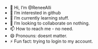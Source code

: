 - 👋 Hi, I’m @ReneeAlli
- 👀 I’m interested in github
- 🌱 I’m currently learning stuff.
- 💞️ I’m looking to collaborate on nothing.
- 📫 How to reach me - no need.
- 😄 Pronouns: doesnt matter.
- ⚡ Fun fact: trying to login to my account.

<!---
ReneeAlli/ReneeAlli is a ✨ special ✨ repository because its `README.md` (this file) appears on your GitHub profile.
You can click the Preview link to take a look at your changes.
--->
